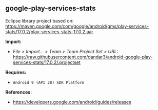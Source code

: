 ## google-play-services-stats

Eclipse library project based on:<br/>
https://maven.google.com/com/google/android/gms/play-services-stats/17.0.2/play-services-stats-17.0.2.aar

**Import:**
- _File > Import... > Team > Team Project Set > URL:_<br/>
  https://raw.githubusercontent.com/dandar3/android-google-play-services-stats/17.0.2/.projectset

**Requires:**
- `Android 9 (API 28) SDK Platform`

**References:**
- https://developers.google.com/android/guides/releases